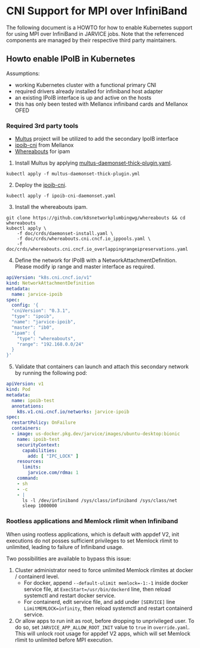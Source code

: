 # CNI Support for MPI over InfiniBand

The following document is a HOWTO for how to enable Kubernetes support for using MPI over InfiniBand in JARVICE jobs. Note that the referrenced components are managed by their respective third party maintainers.

## Howto enable IPoIB in Kubernetes

Assumptions:
- working Kubernetes cluster with a functional primary CNI
- required drivers already installed for infiniband host adapter
- an existing IPoIB interface is up and active on the hosts
- this has only been tested with Mellanox infiniband cards and Mellanox OFED

### Required 3rd party tools
- [Multus](https://github.com/k8snetworkplumbingwg/multus-cni) project will be utilized to add the secondary IpoIB interface
- [ipoib-cni](https://github.com/Mellanox/ipoib-cni) from Mellanox
- [Whereabouts](https://github.com/k8snetworkplumbingwg/whereabouts) for ipam

1. Install Multus by applying [multus-daemonset-thick-plugin.yaml](https://github.com/k8snetworkplumbingwg/multus-cni/blob/master/deployments/multus-daemonset-thick-plugin.yml). 
```
kubectl apply -f multus-daemonset-thick-plugin.yml
```
2. Deploy the [ipoib-cni](https://github.com/Mellanox/ipoib-cni/blob/master/images/ipoib-cni-daemonset.yaml).
```
kubectl apply -f ipoib-cni-daemonset.yaml
```
3. Install the whereabouts ipam.
```
git clone https://github.com/k8snetworkplumbingwg/whereabouts && cd whereabouts
kubectl apply \
    -f doc/crds/daemonset-install.yaml \
    -f doc/crds/whereabouts.cni.cncf.io_ippools.yaml \
    -f doc/crds/whereabouts.cni.cncf.io_overlappingrangeipreservations.yaml
```
4. Define the network for IPoIB with a NetworkAttachmentDefinition. Please modify ip range and master interface as required.

```yaml
apiVersion: "k8s.cni.cncf.io/v1"
kind: NetworkAttachmentDefinition
metadata:
  name: jarvice-ipoib
spec:
  config: '{
  "cniVersion": "0.3.1",
  "type": "ipoib",
  "name": "jarvice-ipoib",
  "master": "ib0",
  "ipam": {
    "type": "whereabouts",
    "range": "192.168.0.0/24"
  }
}'
```

5. Validate that containers can launch and attach this secondary network by running the following pod:

```yaml
apiVersion: v1
kind: Pod
metadata:
  name: ipoib-test
  annotations:
    k8s.v1.cni.cncf.io/networks: jarvice-ipoib
spec:
  restartPolicy: OnFailure
  containers:
  - image: us-docker.pkg.dev/jarvice/images/ubuntu-desktop:bionic
    name: ipoib-test
    securityContext:
      capabilities:
        add: [ "IPC_LOCK" ]
    resources:
      limits:
        jarvice.com/rdma: 1
    command:
    - sh
    - -c
    - |
      ls -l /dev/infiniband /sys/class/infiniband /sys/class/net
      sleep 1000000
```

### Rootless applications and Memlock rlimit when Infiniband

When using rootless applications, which is default with appdef V2, init executions do not posses 
sufficient privileges to set Memlock rlimit to unlimited, leading to failure of Infiniband usage.

Two possibilities are available to bypass this issue:

1. Cluster administrator need to force unlimited Memlock rlimites at docker / containerd level.
   * For docker, append `--default-ulimit memlock=-1:-1` inside docker service file, at `ExecStart=/usr/bin/dockerd` line, then reload systemctl and restart docker service.
   * For containerd, edit service file, and add under `[SERVICE]` line `LimitMEMLOCK=infinity`, then reload systemctl and restart containerd service.
2. Or allow apps to run init as root, before dropping to unprivileged user. To do so, set `JARVICE_APP_ALLOW_ROOT_INIT` value to `true` in `override.yaml`. This will unlock root usage for appdef V2 apps, which will set Memlock rlimit to unlimited before MPI execution.

